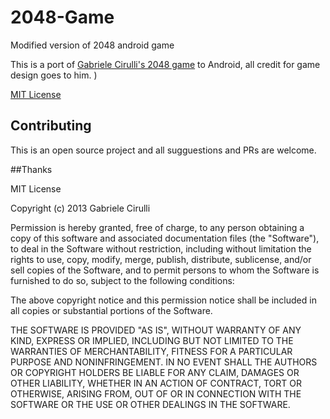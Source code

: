 # 2048-Game
Modified version of 2048 android game

This is a port of [Gabriele Cirulli's 2048 game](https://github.com/gabrielecirulli/2048) to Android, all credit for game design goes to him.
)


[MIT License](https://github.com/gabrielecirulli/2048/blob/master/LICENSE.txt)

## Contributing
This is an open source project and all sugguestions and PRs are welcome.

##Thanks

MIT License

Copyright (c) 2013 Gabriele Cirulli

Permission is hereby granted, free of charge, to any person obtaining a copy
of this software and associated documentation files (the "Software"), to deal
in the Software without restriction, including without limitation the rights
to use, copy, modify, merge, publish, distribute, sublicense, and/or sell
copies of the Software, and to permit persons to whom the Software is
furnished to do so, subject to the following conditions:

The above copyright notice and this permission notice shall be included in all
copies or substantial portions of the Software.

THE SOFTWARE IS PROVIDED "AS IS", WITHOUT WARRANTY OF ANY KIND, EXPRESS OR
IMPLIED, INCLUDING BUT NOT LIMITED TO THE WARRANTIES OF MERCHANTABILITY,
FITNESS FOR A PARTICULAR PURPOSE AND NONINFRINGEMENT. IN NO EVENT SHALL THE
AUTHORS OR COPYRIGHT HOLDERS BE LIABLE FOR ANY CLAIM, DAMAGES OR OTHER
LIABILITY, WHETHER IN AN ACTION OF CONTRACT, TORT OR OTHERWISE, ARISING FROM,
OUT OF OR IN CONNECTION WITH THE SOFTWARE OR THE USE OR OTHER DEALINGS IN THE
SOFTWARE.
